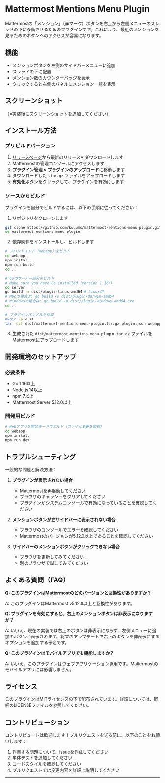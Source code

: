 # Mattermost Mentions Menu Plugin

Mattermostの「メンション」（@マーク）ボタンを右上から左側メニューのスレッドの下に移動させるためのプラグインです。これにより、最近のメンションを見るためのボタンへのアクセスが容易になります。

## 機能

- メンションボタンを左側のサイドバーメニューに追加
- スレッドの下に配置
- メンション数のカウンターバッジを表示
- クリックすると右側のパネルにメンション一覧を表示

## スクリーンショット

（※実装後にスクリーンショットを追加してください）

## インストール方法

### プリビルドバージョン

1. [リリースページ](https://github.com/kuuumo/mattermost-mentions-menu-plugin/releases)から最新のリリースをダウンロードします
2. Mattermostの管理コンソールにアクセスします
3. **プラグイン管理 > プラグインのアップロード**に移動します
4. ダウンロードした `.tar.gz` ファイルをアップロードします
5. **有効化**ボタンをクリックして、プラグインを有効にします

### ソースからビルド

プラグインを自分でビルドするには、以下の手順に従ってください：

1. リポジトリをクローンします
```bash
git clone https://github.com/kuuumo/mattermost-mentions-menu-plugin.git
cd mattermost-mentions-menu-plugin
```

2. 依存関係をインストールし、ビルドします
```bash
# フロントエンド（Webapp）をビルド
cd webapp
npm install
npm run build
cd ..

# Goのサーバー部分をビルド
# Make sure you have Go installed (version 1.16+)
cd server
go build -o dist/plugin-linux-amd64 # Linux用
# Macの場合は: go build -o dist/plugin-darwin-amd64
# Windowsの場合は: go build -o dist/plugin-windows-amd64.exe
cd ..

# プラグインバンドルを作成
mkdir -p dist
tar -czf dist/mattermost-mentions-menu-plugin.tar.gz plugin.json webapp/dist/main.js server/dist/
```

3. 生成された `dist/mattermost-mentions-menu-plugin.tar.gz` ファイルをMattermostにアップロードします

## 開発環境のセットアップ

### 必要条件

- Go 1.16以上
- Node.js 14以上
- npm 7以上
- Mattermost Server 5.12.0以上

### 開発用ビルド

```bash
# Webアプリを開発モードでビルド（ファイル変更を監視）
cd webapp
npm install
npm run dev
```

## トラブルシューティング

一般的な問題と解決方法：

1. **プラグインが表示されない場合**
   - Mattermostを再起動してください
   - ブラウザのキャッシュをクリアしてください
   - プラグインがシステムコンソールで有効になっていることを確認してください

2. **メンションボタンが左サイドバーに表示されない場合**
   - ブラウザのコンソールでエラーを確認してください
   - Mattermostのバージョンが5.12.0以上であることを確認してください

3. **サイドバーのメンションボタンがクリックできない場合**
   - ブラウザを更新してみてください
   - 別のブラウザで試してみてください

## よくある質問（FAQ）

**Q: このプラグインはMattermostのどのバージョンと互換性がありますか？**

A: このプラグインはMattermost v5.12.0以上と互換性があります。

**Q: プラグインを有効にすると、右上のメンションボタンは非表示になりますか？**

A: いいえ、現在の実装では右上のボタンは非表示にならず、左側メニューに追加のボタンが表示されます。将来のアップデートで右上のボタンを非表示にするオプションを追加する予定です。

**Q: このプラグインはモバイルアプリでも機能しますか？**

A: いいえ、このプラグインはウェブアプリケーション専用です。Mattermostのモバイルアプリには影響しません。

## ライセンス

このプラグインはMITライセンスの下で配布されています。詳細については、同梱のLICENSEファイルを参照してください。

## コントリビューション

コントリビュートは歓迎します！プルリクエストを送る前に、以下のことをお願いします：

1. 作業する問題について、issueを作成してください
2. 単体テストを追加してください
3. コードスタイルを確認してください
4. プルリクエストでは変更内容を詳細に説明してください

---
